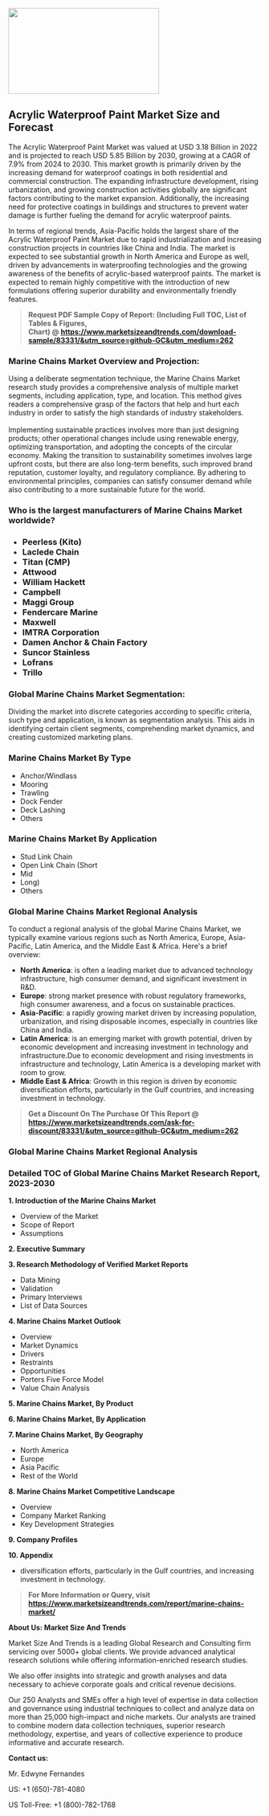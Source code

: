 <p><img class="alignnone size-medium wp-image-20088" src="https://ffe5etoiles.com/wp-content/uploads/2024/12/MST1-300x171.png" alt="" width="300" height="171" /></p><h2>Acrylic Waterproof Paint Market Size and Forecast</h2><p>The Acrylic Waterproof Paint Market was valued at USD 3.18 Billion in 2022 and is projected to reach USD 5.85 Billion by 2030, growing at a CAGR of 7.9% from 2024 to 2030. This market growth is primarily driven by the increasing demand for waterproof coatings in both residential and commercial construction. The expanding infrastructure development, rising urbanization, and growing construction activities globally are significant factors contributing to the market expansion. Additionally, the increasing need for protective coatings in buildings and structures to prevent water damage is further fueling the demand for acrylic waterproof paints.</p><p>In terms of regional trends, Asia-Pacific holds the largest share of the Acrylic Waterproof Paint Market due to rapid industrialization and increasing construction projects in countries like China and India. The market is expected to see substantial growth in North America and Europe as well, driven by advancements in waterproofing technologies and the growing awareness of the benefits of acrylic-based waterproof paints. The market is expected to remain highly competitive with the introduction of new formulations offering superior durability and environmentally friendly features.</p></p><blockquote id="" class=""><strong>Request PDF Sample Copy of Report: (Including Full TOC, List of Tables &amp; Figures, Chart)&nbsp;@&nbsp;<strong><a href="https://www.marketsizeandtrends.com/download-sample/83331/&utm_source=github-GC&utm_medium=262" target="_blank">https://www.marketsizeandtrends.com/download-sample/83331/&utm_source=github-GC&utm_medium=262</a></strong></strong></blockquote><h3 id="" class="">Marine Chains Market&nbsp;Overview and Projection:</h3><p id="" class="">Using a deliberate segmentation technique, the Marine Chains Market research study provides a comprehensive analysis of multiple market segments, including application, type, and location. This method gives readers a comprehensive grasp of the factors that help and hurt each industry in order to satisfy the high standards of industry stakeholders. <br /> <br />Implementing sustainable practices involves more than just designing products; other operational changes include using renewable energy, optimizing transportation, and adopting the concepts of the circular economy. Making the transition to sustainability sometimes involves large upfront costs, but there are also long-term benefits, such improved brand reputation, customer loyalty, and regulatory compliance. By adhering to environmental principles, companies can satisfy consumer demand while also contributing to a more sustainable future for the world.</p><h3 id="" class="">Who is the largest manufacturers of&nbsp;Marine Chains Market worldwide?</h3><h3 class=""><p><ul><li>Peerless (Kito) </li><li> Laclede Chain </li><li> Titan (CMP) </li><li> Attwood </li><li> William Hackett </li><li> Campbell </li><li> Maggi Group </li><li> Fendercare Marine </li><li> Maxwell </li><li> IMTRA Corporation </li><li> Damen Anchor & Chain Factory </li><li> Suncor Stainless </li><li> Lofrans </li><li> Trillo</li></ul></p></h3><h3 id="" class="">Global&nbsp;Marine Chains Market Segmentation:</h3><p id="" class="">Dividing the market into discrete categories according to specific criteria, such type and application, is known as segmentation analysis. This aids in identifying certain client segments, comprehending market dynamics, and creating customized marketing plans.</p><h3 id="" class="">Marine Chains Market&nbsp;By Type</h3><p><p><ul><li>Anchor/Windlass </li><li> Mooring </li><li> Trawling </li><li> Dock Fender </li><li> Deck Lashing </li><li> Others</p></li></ul></p></p><h3 id="" class="">Marine Chains Market&nbsp;By Application</h3><p class=""><p><ul><li>Stud Link Chain </li><li> Open Link Chain (Short </li><li> Mid </li><li> Long) </li><li> Others</li></ul></p></p><h3 id="" class="">Global Marine Chains Market Regional Analysis</h3><p id="" class="">To conduct a regional analysis of the global Marine Chains Market, we typically examine various regions such as North America, Europe, Asia-Pacific, Latin America, and the Middle East &amp; Africa. Here's a brief overview:</p><ul><li><strong>North America</strong>: is often a leading market due to advanced technology infrastructure, high consumer demand, and significant investment in R&amp;D.</li><li><strong>Europe</strong>: strong market presence with robust regulatory frameworks, high consumer awareness, and a focus on sustainable practices.</li><li><strong>Asia-Pacific</strong>: a rapidly growing market driven by increasing population, urbanization, and rising disposable incomes, especially in countries like China and India.</li><li><strong>Latin America</strong>: is an emerging market with growth potential, driven by economic development and increasing investment in technology and infrastructure.Due to economic development and rising investments in infrastructure and technology, Latin America is a developing market with room to grow.</li><li><strong>Middle East &amp; Africa</strong>: Growth in this region is driven by economic diversification efforts, particularly in the Gulf countries, and increasing investment in technology.</li></ul><blockquote id="" class=""><strong>Get a Discount On The Purchase Of This Report @ <strong><a href="https://www.marketsizeandtrends.com/ask-for-discount/83331/&utm_source=github-GC&utm_medium=262" target="_blank">https://www.marketsizeandtrends.com/ask-for-discount/83331/&utm_source=github-GC&utm_medium=262</a></strong></strong></blockquote><h3 id="" class="">Global Marine Chains Market Regional Analysis</h3><h3 id="" class="">Detailed TOC of Global Marine Chains Market Research Report, 2023-2030</h3><p id="" class=""><strong>1. Introduction of the Marine Chains Market</strong></p><ul><li>Overview of the Market</li><li>Scope of Report</li><li>Assumptions</li></ul><p id="" class=""><strong>2. Executive Summary</strong></p><p id="" class=""><strong>3. Research Methodology of Verified Market Reports</strong></p><ul><li>Data Mining</li><li>Validation</li><li>Primary Interviews</li><li>List of Data Sources</li></ul><p id="" class=""><strong>4. Marine Chains Market Outlook</strong></p><ul><li>Overview</li><li>Market Dynamics</li><li>Drivers</li><li>Restraints</li><li>Opportunities</li><li>Porters Five Force Model</li><li>Value Chain Analysis</li></ul><p id="" class=""><strong>5. Marine Chains Market, By Product</strong></p><p id="" class=""><strong>6. Marine Chains Market, By Application</strong></p><p id="" class=""><strong>7. Marine Chains Market, By Geography</strong></p><ul><li>North America</li><li>Europe</li><li>Asia Pacific</li><li>Rest of the World</li></ul><p id="" class=""><strong>8. Marine Chains Market Competitive Landscape</strong></p><ul><li>Overview</li><li>Company Market Ranking</li><li>Key Development Strategies</li></ul><p id="" class=""><strong>9. Company Profiles</strong></p><p id="" class=""><strong>10. Appendix</strong></p><ul><li>diversification efforts, particularly in the Gulf countries, and increasing investment in technology.</li></ul><blockquote id="" class=""><strong>For More Information or Query, visit <strong><strong><a href="https://www.marketsizeandtrends.com/report/marine-chains-market/" target="_blank">https://www.marketsizeandtrends.com/report/marine-chains-market/</a></strong></strong></strong></blockquote><p id="" class=""><strong>About Us: Market Size And Trends</strong></p><p id="" class="">Market Size And Trends is a leading Global Research and Consulting firm servicing over 5000+ global clients. We provide advanced analytical research solutions while offering information-enriched research studies.</p><p id="" class="">We also offer insights into strategic and growth analyses and data necessary to achieve corporate goals and critical revenue decisions.</p><p id="" class="">Our 250 Analysts and SMEs offer a high level of expertise in data collection and governance using industrial techniques to collect and analyze data on more than 25,000 high-impact and niche markets. Our analysts are trained to combine modern data collection techniques, superior research methodology, expertise, and years of collective experience to produce informative and accurate research.</p><p id="" class=""><strong>Contact us:</strong></p><p id="" class="">Mr. Edwyne Fernandes</p><p id="" class="">US: +1 (650)-781-4080</p><p id="" class="">US Toll-Free: +1 (800)-782-1768</p>
